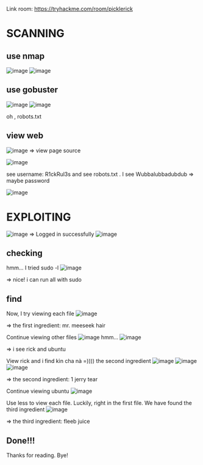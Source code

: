 Link room: https://tryhackme.com/room/picklerick
# SCANNING
## use  nmap
![image](https://github.com/nguyenngocdung18/tryhackme/assets/134156226/57f6d3da-a171-4857-a445-1deaaca9f1b2)
![image](https://github.com/nguyenngocdung18/tryhackme/assets/134156226/f5a4440f-59c3-4d14-98b6-deb188211c14)

## use gobuster
![image](https://github.com/nguyenngocdung18/tryhackme/assets/134156226/9fa50e70-4ccc-4539-b926-c9798d1b469d)
![image](https://github.com/nguyenngocdung18/tryhackme/assets/134156226/e298d75f-268f-498c-820d-55b25f3a1484)

oh , robots.txt
## view web
![image](https://github.com/nguyenngocdung18/tryhackme/assets/134156226/abece35e-43ab-4e04-b9ab-41996734cd96)
=> view page source

![image](https://github.com/nguyenngocdung18/tryhackme/assets/134156226/e77327a7-a676-42bc-b420-618883de50d0)

see username: R1ckRul3s
and see robots.txt . I see Wubbalubbadubdub => maybe password 

![image](https://github.com/nguyenngocdung18/tryhackme/assets/134156226/bcb55f93-5bb6-4a16-a402-620ec32cb6cd)
# EXPLOITING

![image](https://github.com/nguyenngocdung18/tryhackme/assets/134156226/0b52f438-efae-49ca-a738-d778cec56ece)
=> Logged in successfully
![image](https://github.com/nguyenngocdung18/tryhackme/assets/134156226/7d400f50-65bb-45a6-a2a4-87c1c720b728)

## checking 
hmm... I tried sudo -l
![image](https://github.com/nguyenngocdung18/tryhackme/assets/134156226/ec3830cd-6de5-456a-961f-6342fae3d387)

=> nice! i can run all with sudo

## find
Now, I try viewing each file
![image](https://github.com/nguyenngocdung18/tryhackme/assets/134156226/86449407-6ac3-476a-aac1-b2c31471ba6a)

=> the first ingredient: mr. meeseek hair

Continue viewing other files
![image](https://github.com/nguyenngocdung18/tryhackme/assets/134156226/846d3688-dc6b-4d82-9e20-6172c855c9f1)
hmm... 
![image](https://github.com/nguyenngocdung18/tryhackme/assets/134156226/429b431a-740d-4ba1-b5d3-51ab306da969)

=> i see rick and ubuntu

View rick and i find kìn cha nà =)))) the second ingredient
![image](https://github.com/nguyenngocdung18/tryhackme/assets/134156226/99afd9a2-e8fd-4806-80ff-2c045f27de54)
![image](https://github.com/nguyenngocdung18/tryhackme/assets/134156226/246515ca-e796-4e58-947f-f235bf2b4125)
![image](https://github.com/nguyenngocdung18/tryhackme/assets/134156226/f43432dc-2f57-463e-a0b1-75f11ebfff4a)

=> the second ingredient: 1 jerry tear

Continue viewing ubuntu
![image](https://github.com/nguyenngocdung18/tryhackme/assets/134156226/435cce5f-8be5-4496-a1d5-82881db54511)

Use less to view each file. Luckily, right in the first file. We have found the third ingredient
![image](https://github.com/nguyenngocdung18/tryhackme/assets/134156226/368044f9-a5b0-431c-a44c-1dfd8f0e4709)

=> the third ingredient: fleeb juice
## Done!!!
Thanks for reading. Bye!
